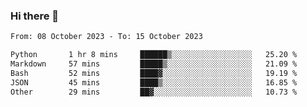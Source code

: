 ### Hi there 👋

<!--
**palaashatri/palaashatri** is a ✨ _special_ ✨ repository because its `README.md` (this file) appears on your GitHub profile.

Here are some ideas to get you started:

- 🔭 I’m currently working on ...
- 🌱 I’m currently learning ...
- 👯 I’m looking to collaborate on ...
- 🤔 I’m looking for help with ...
- 💬 Ask me about ...
- 📫 How to reach me: ...
- 😄 Pronouns: ...
- ⚡ Fun fact: ...
-->

<!--START_SECTION:waka-->

```txt
From: 08 October 2023 - To: 15 October 2023

Python       1 hr 8 mins     ██████▒░░░░░░░░░░░░░░░░░░   25.20 %
Markdown     57 mins         █████▒░░░░░░░░░░░░░░░░░░░   21.09 %
Bash         52 mins         ████▓░░░░░░░░░░░░░░░░░░░░   19.19 %
JSON         45 mins         ████▒░░░░░░░░░░░░░░░░░░░░   16.85 %
Other        29 mins         ██▓░░░░░░░░░░░░░░░░░░░░░░   10.73 %
```

<!--END_SECTION:waka-->
